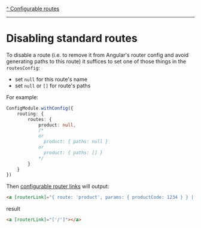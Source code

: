 [^ Configurable routes](../README.md)

---

# Disabling standard routes

To disable a route (i.e. to remove it from Angular's router config and avoid generating paths to this route) it suffices to set one of those things in the `routesConfig`:

- set `null` for this route's name
- set `null` or `[]` for route's paths

For example:

```typescript
ConfigModule.withConfig({
    routing: {
        routes: {
            product: null,
            /*
            or
              product: { paths: null }
            or
              product: { paths: [] }
            */
        }
    }
})
```

Then [configurable router links](./configurable-router-links.md) will output:

```html
<a [routerLink]="{ route: 'product', params: { productCode: 1234 } } | cxUrl"></a>
```

result

```html
<a [routerLink]="['/']"></a>
```
